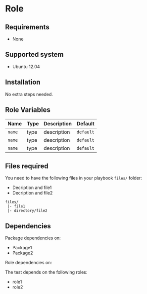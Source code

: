 # Role


## Requirements

* None

## Supported system

* Ubuntu 12.04

## Installation

No extra steps needed.

## Role Variables

|Name|Type|Description|Default|
|----|----|-----------|-------|
`name`|type|description|`default`
`name`|type|description|`default`
`name`|type|description|`default`

## Files required

You need to have the following files in your playbook `files/` folder:

* Decription and file1
* Decription and file2

```
files/
 |- file1
 |- directory/file2
```

## Dependencies

Package dependencies on:

* Package1
* Package2

Role dependencies on:

The test depends on the following roles:

* role1
* role2